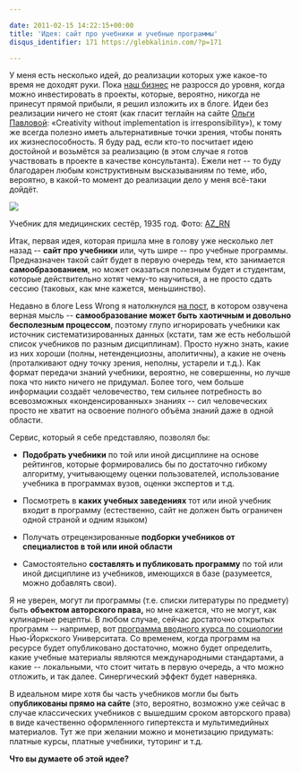 ```yaml
---

date: 2011-02-15 14:22:15+00:00
title: 'Идея: сайт про учебники и учебные программы'
disqus_identifier: 171 https://glebkalinin.com/?p=171

---
```


У меня есть несколько идей, до реализации которых уже какое-то время не доходят руки. Пока [наш бизнес](http://raum-7.com/) не разросся до уровня, когда можно инвестировать в проекты, которые, вероятно, никогда не принесут прямой прибыли, я решил изложить их в блоге. Идеи без реализации ничего не стоят (как гласит теглайн на сайте [Ольги Павловой](http://www.op.spb.ru/): «Creativity without implementation is irresponsibility»), к тому же всегда полезно иметь альтернативные точки зрения, чтобы понять их жизнеспособность. Я буду рад, если кто-то посчитает идею достойной и возьмётся за реализацию (в этом случае я готов участвовать в проекте в качестве консультанта). Ежели нет -- то буду благодарен любым конструктивным высказываниям по теме, ибо, вероятно, в какой-то момент до реализации дело у меня всё-таки дойдёт.



![](https://glebkalinin.com/featured/2011/02/textbook.jpg)

Учебник для медицинских сестёр, 1935 год. Фото: [AZ_RN](http://www.flickr.com/photos/mama_dove/)






Итак, первая идея, которая пришла мне в голову уже несколько лет назад -- **сайт про учебники** или, чуть шире -- про учебные программы. Предназначен такой сайт будет в первую очередь тем, кто занимается **самообразованием**, но может оказаться полезным будет и студентам, которые действительно хотят чему-то научиться, а не просто сдать сессию (таковых, как мне кажется, меньшинство). 

<!-- more -->

Недавно в блоге Less Wrong я натолкнулся [на пост](http://lesswrong.com/lw/3gu/the_best_textbooks_on_every_subject/), в котором озвучена верная мысль -- **самообразование может быть хаотичным и довольно бесполезным процессом**, поэтому глупо игнорировать учебники как источник систематизированных данных (кстати, там же есть небольшой список учебников по разным дисциплинам). Просто нужно знать, какие из них хороши (полны, нетенденциозны, аполитичны), а какие не очень (проталкивают одну точку зрения, неполны, устарели и т.д.). Как формат передачи знаний учебники, вероятно, не совершенны, но лучше пока что никто ничего не придумал. Более того, чем больше информации создаёт человечество, тем сильнее потребность во всевозможных «конденсированных» знаниях -- сил человеческих просто не хватит на освоение полного объёма знаний даже в одной области.

Сервис, который я себе представляю, позволял бы:




	
  * **Подобрать учебники** по той или иной дисциплине на основе рейтингов, которые формировались бы по достаточно гибкому алгоритму, учитывающему оценки пользователей, использование учебника в программах вузов, оценки экспертов и т.д.

	
  * Посмотреть в **каких учебных заведениях** тот или иной учебник входит в программу (естественно, сайт не должен быть ограничен одной страной и одним языком)

	
  * Получать отрецензированные **подборки учебников от специалистов в той или иной области**

	
  * Самостоятельно **составлять и публиковать программу** по той или иной дисциплине из учебников, имеющихся в базе (разумеется, можно добавлять свои).



Я не уверен, могут ли программы (т.е. списки литературы по предмету) быть **объектом авторского права,** но мне кажется, что не могут, как кулинарные рецепты. В любом случае, сейчас достаточно открытых программ -- например, вот [программа вводного курса по социологии](http://www.nyu.edu/academics/open-education/courses/intro-sociology/intro-sociology-readings.html) Нью-Йоркского Университата. Со временем, когда программ на ресурсе будет опубликовано достаточно, можно будет определить, какие учебные материалы являются международными стандартами, а какие -- локальными, что стоит читать в первую очередь, а что можно отложить, и так далее. Синергический эффект будет наверняка.

В идеальном мире хотя бы часть учебников могли бы быть о**публикованы прямо на сайте** (это, вероятно, возможно уже сейчас в случае классических учебников с вышедшим сроком авторского права) в виде качественно оформленного гипертекста и мультимедийных материалов. Тут же при желании можно и монетизацию придумать: платные курсы, платные учебники, туторинг и т.д.

**Что вы думаете об этой идее?**
